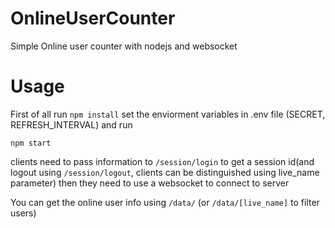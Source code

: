# OnlineUserCounter
Simple Online user counter with nodejs and websocket


# Usage
First of all run `npm install`
set the enviorment variables in .env file (SECRET, REFRESH_INTERVAL) and run
```
npm start
```

clients need to pass information to `/session/login` to get a session id(and logout using `/session/logout`, clients can be distinguished using live_name parameter)
then they need to use a websocket to connect to server

You can get the online user info using `/data/` (or `/data/[live_name]` to filter users)
